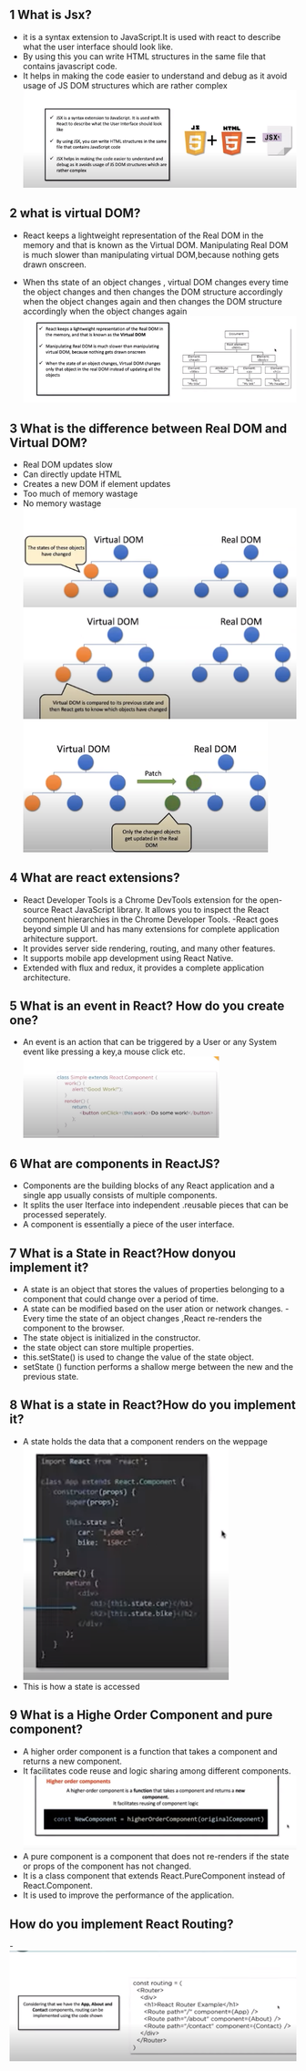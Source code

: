 ## 1 What is Jsx?
- it is a syntax extension to JavaScript.It is used with react to describe what the user interface should look like. 
- By using this you can write HTML structures in the same file that contains javascript code.
- It helps in making the code easier to understand and debug as it avoid usage of JS DOM structures which are rather complex
![alt text](image.png)

## 2 what is virtual DOM?
- React keeps a lightweight representation of the Real DOM in the memory and that is known as the Virtual DOM.
Manipulating Real DOM is much slower than manipulating virtual DOM,because nothing gets drawn onscreen.

- When ths state of an object changes , virtual DOM changes every time the object changes and then    changes the DOM structure accordingly when the object changes again and then changes the DOM structure accordingly  when the object changes again![alt text](image-1.png)

## 3 What is the difference between Real DOM and Virtual DOM?
- Real DOM updates slow
- Can directly update HTML
- Creates a new DOM if element updates
- Too much of memory wastage
- No memory wastage
       ![alt text](image-2.png)
       ![alt text](image-3.png)
       ![alt text](image-4.png)

## 4 What are react extensions?
- React Developer Tools is a Chrome DevTools extension for the open-source React JavaScript library. It allows you to inspect the React component hierarchies in the Chrome Developer Tools.
 -React goes beyond simple UI and has many extensions for complete application arhitecture support.
 - It provides server side rendering, routing, and many other features.
 - It supports mobile app development using React Native.
 - Extended with flux and redux, it provides a complete application architecture.

 ## 5 What is an event in React? How do you  create one?
  - An event is an action that can be triggered by a User or any System event like pressing a key,a mouse click etc.![alt text](image-5.png)

  ## 6 What are  components in ReactJS?
  - Components are the building blocks of any React application and a single app usually consists of multiple components.
  - It splits the user Iterface into independent .reusable pieces that can be processed seperately.
  - A component is essentially a piece of the user interface.
  ## 7 What is a State in React?How donyou implement it?
  - A state is an object that stores the values of properties belonging to a component that could change over a period of time.
  - A state can be modified based on the user ation or network  changes.
  -Every time the state of an object changes ,React re-renders the component to the  browser.
  - The state object is initialized in the constructor.
  - the state object can store multiple properties.
  - this.setState() is used to change  the value of the state object.
  - setState () function performs a shallow merge between the new and the previous state.
## 8 What is a state in React?How do you implement it?
- A state holds the data that a component renders on the weppage
![alt text](image-6.png)
- This is how a state is accessed
## 9 What is a Highe  Order Component and pure component?
- A higher order component is a function that takes a component and returns a new component.
- It facilitates code reuse and logic sharing among different components.![alt text](image-8.png)
- A pure component is a component that does not re-renders if the state or props of the component has not changed.
- It is a class component that extends React.PureComponent instead of React.Component.
- It is used to improve the performance of the application.

## How do you implement React Routing?
-![alt text](image-9.png)


